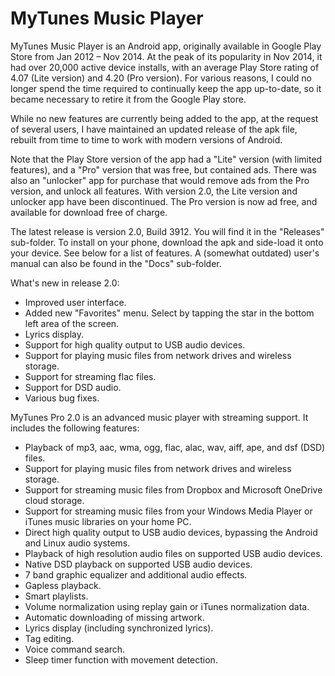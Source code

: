 # MyTunes Music Player

MyTunes Music Player is an Android app, originally available in Google Play Store from Jan 2012 – Nov 2014. At the peak of its popularity in Nov 2014, it had over 20,000 active device installs, with an average Play Store rating of 4.07 (Lite version) and 4.20 (Pro version). For various reasons, I could no longer spend the time required to continually keep the app up-to-date, so it became necessary to retire it from the Google Play store.

While no new features are currently being added to the app, at the request of several users, I have maintained an updated release of the apk file, rebuilt from time to time to work with modern versions of Android.

Note that the Play Store version of the app had a "Lite" version (with limited features), and a "Pro" version that was free, but contained ads. There was also an "unlocker" app for purchase that would remove ads from the Pro version, and unlock all features. With version 2.0, the Lite version and unlocker app have been discontinued. The Pro version is now ad free, and available for download free of charge.

The latest release is version 2.0, Build 3912. You will find it in the "Releases" sub-folder. To install on your phone, download the apk and side-load it onto your device. See below for a list of features. A (somewhat outdated) user's manual can also be found in the "Docs" sub-folder.

What's new in release 2.0:

* Improved user interface.
* Added new "Favorites" menu. Select by tapping the star in the bottom left area of the screen.
* Lyrics display.
* Support for high quality output to USB audio devices. 
* Support for playing music files from network drives and wireless storage. 
* Support for streaming flac files. 
* Support for DSD audio. 
* Various bug fixes.

MyTunes Pro 2.0 is an advanced music player with streaming support. It includes the following features:

* Playback of mp3, aac, wma, ogg, flac, alac, wav, aiff, ape, and dsf (DSD) files.
* Support for playing music files from network drives and wireless storage.
* Support for streaming music files from Dropbox and Microsoft OneDrive cloud storage.
* Support for streaming music files from your Windows Media Player or iTunes music libraries on your home PC.
* Direct high quality output to USB audio devices, bypassing the Android and Linux audio systems. 
* Playback of high resolution audio files on supported USB audio devices. 
* Native DSD playback on supported USB audio devices. 
* 7 band graphic equalizer and additional audio effects.
* Gapless playback.
* Smart playlists.
* Volume normalization using replay gain or iTunes normalization data.
* Automatic downloading of missing artwork.
* Lyrics display (including synchronized lyrics).
* Tag editing.
* Voice command search.
* Sleep timer function with movement detection.
